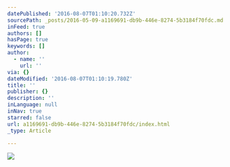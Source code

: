 ```yaml
---
datePublished: '2016-08-07T01:10:20.732Z'
sourcePath: _posts/2016-05-09-a1169691-db9b-446e-8274-5b3184f70fdc.md
inFeed: true
authors: []
hasPage: true
keywords: []
author:
  - name: ''
    url: ''
via: {}
dateModified: '2016-08-07T01:10:19.780Z'
title: ''
publisher: {}
description: ''
inLanguage: null
inNav: true
starred: false
url: a1169691-db9b-446e-8274-5b3184f70fdc/index.html
_type: Article

---
```

![](https://s3-us-west-2.amazonaws.com/the-grid-img/p/1680fe85b02b274642d85ee7f7d784d94e222473.jpg)